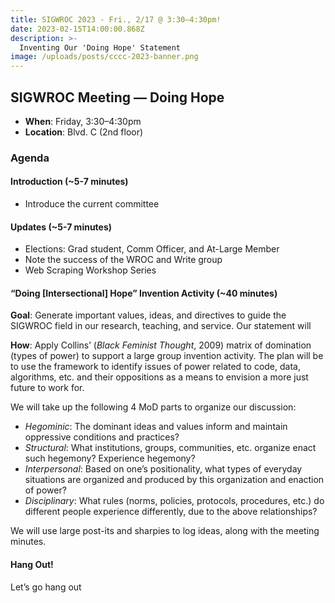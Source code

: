 ```yaml
---
title: SIGWROC 2023 - Fri., 2/17 @ 3:30–4:30pm!
date: 2023-02-15T14:00:00.868Z
description: >-
  Inventing Our 'Doing Hope' Statement
image: /uploads/posts/cccc-2023-banner.png
---
```


## SIGWROC Meeting — Doing Hope

- **When**: Friday, 3:30–4:30pm
- **Location**: Blvd. C (2nd floor)

### Agenda

#### Introduction (~5-7 minutes)

- Introduce the current committee

#### Updates (~5-7 minutes)

- Elections: Grad student, Comm Officer, and At-Large Member
- Note the success of the WROC and Write group
- Web Scraping Workshop Series

#### “Doing [Intersectional] Hope” Invention Activity (~40 minutes)

**Goal**: Generate important values, ideas, and directives to guide the SIGWROC field in our research, teaching, and service. Our statement will 

**How**: Apply Collins’ (*Black Feminist Thought*, 2009) matrix of domination (types of power) to support a large group invention activity. The plan will be to use the framework to identify issues of power related to code, data, algorithms, etc. and their oppositions as a means to envision a more just future to work for. 

We will take up the following 4 MoD parts to organize our discussion:

- *Hegominic*: The dominant ideas and values inform and maintain oppressive conditions and practices?
- *Structural*: What institutions, groups, communities, etc. organize enact such hegemony? Experience hegemony?
- *Interpersonal*: Based on one’s positionality, what types of everyday situations are organized and produced by this organization and enaction of power?
- *Disciplinary*: What rules (norms, policies, protocols, procedures, etc.) do different people experience differently, due to the above relationships?

We will use large post-its and sharpies to log ideas, along with the meeting minutes.

#### Hang Out! 

Let’s go hang out
